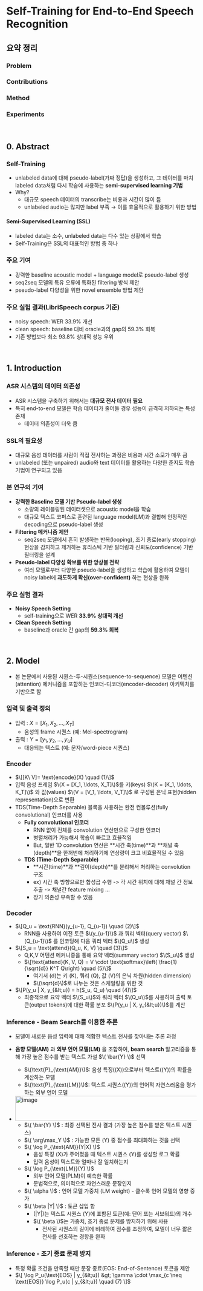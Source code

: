 # Self-Training for End-to-End Speech Recognition
## 요약 정리
### Problem


### Contributions


### Method


### Experiments



<br>  
  
## 0. Abstract
### Self-Training  
- unlabeled data에 대해 pseudo-label(가짜 정답)을 생성하고, 그 데이터를 마치 labeled data처럼 다시 학습에 사용하는 **semi-supervised learning 기법**
- Why?
  - 대규모 speech 데이터의 transcribe는 비용과 시간이 많이 듬
  - unlabeled audio는 많지만 label 부족 → 이를 효율적으로 활용하기 위한 방법
#### Semi-Supervised Learning (SSL)
- labeled data는 소수, unlabeled data는 다수 있는 상황에서 학습
- Self-Training은 SSL의 대표적인 방법 중 하나

### 주요 기여
- 강력한 baseline acoustic model + language model로 pseudo-label 생성
- seq2seq 모델의 특유 오류에 특화된 filtering 방식 제안
- pseudo-label 다양성을 위한 novel ensemble 방법 제안
  
### 주요 실험 결과(LibriSpeech corpus 기준)
- noisy speech: WER 33.9% 개선
- clean speech: baseline 대비 oracle과의 gap의 59.3% 회복
- 기존 방법보다 최소 93.8% 상대적 성능 우위


<br>  
  
## 1. Introduction
### ASR 시스템의 데이터 의존성
- ASR 시스템을 구축하기 위해서는 **대규모 전사 데이터 필요**
- 특히 end-to-end 모델은 학습 데이터가 줄어들 경우 성능이 급격히 저하되는 특성 존재
  - 데이터 의존성이 더욱 큼

### SSL의 필요성
- 대규모 음성 데이터를 사람이 직접 전사하는 과정은 비용과 시간 소모가 매우 큼
- unlabeled (또는 unpaired) audio와 text 데이터를 활용하는 다양한 준지도 학습 기법이 연구되고 있음

### 본 연구의 기여
- **강력한 Baseline 모델 기반 Pseudo-label 생성**
  - 소량의 레이블링된 데이터셋으로 acoustic model을 학습
  - 대규모 텍스트 코퍼스로 훈련된 language model(LM)과 결합해 안정적인 decoding으로 pseudo-label 생성
- **Filtering 메커니즘 제안**
  - seq2seq 모델에서 흔히 발생하는 반복(looping), 조기 종료(early stopping) 현상을 감지하고 제거하는 휴리스틱 기반 필터링과 신뢰도(confidence) 기반 필터링을 설계
- **Pseudo-label 다양성 확보를 위한 앙상블 전략**
  - 여러 모델로부터 다양한 pseudo-label을 생성하고 학습에 활용하여 모델이 noisy label에 **과도하게 확신(over-confident)** 하는 현상을 완화

### 주요 실험 결과
- **Noisy Speech Setting**
  - self-training으로 WER **33.9% 상대적 개선**
- **Clean Speech Setting**
  - baseline과 oracle 간 gap의 **59.3% 회복**



<br>  
  
## 2. Model
- 본 논문에서 사용된 시퀀스-투-시퀀스(sequence-to-sequence) 모델은 어텐션(attention) 메커니즘을 포함하는 인코더-디코더(encoder-decoder) 아키텍처를 기반으로 함
### 입력 및 출력 정의
- 입력 : $`X = [X_1, X_2, …, X_T]`$
  - 음성의 frame 시퀀스 (예: Mel-spectrogram)
- 출력 : $`Y = [y_1, y_2, …, y_U]`$
  - 대응되는 텍스트 (예: 문자/word-piece 시퀀스)

### Encoder
- $`\[[K\ V]= \text{encode}(X) \quad (1)\]`$
- 입력 음성 프레임 $`\(X = [X_1, \ldots, X_T]\)`$를 키(keys) $`\(K = [K_1, \ldots, K_T]\)`$ 와 값(values) $`\(V = [V_1, \ldots, V_T]\)`$ 로 구성된 은닉 표현(hidden representation)으로 변환
- TDS(Time-Depth Separable) 블록을 사용하는 완전 컨볼루션(fully convolutional) 인코더를 사용
  - **Fully convolutional 인코더**
    - RNN 없이 전체를 convolution 연산만으로 구성한 인코더
    - 병렬처리가 가능해서 학습이 빠르고 효율적임
    - But, 일반 1D convolution 연산은 **시간 축(time)**과 **채널 축(depth)**을 한꺼번에 처리하기에 연상량이 크고 비효율적일 수 있음
  - **TDS (Time-Depth Separable)**
    - **시간(time)**과 **깊이(depth)**를 분리해서 처리하는 convolution 구조
    - ex) 시간 축 방향으로만 합성곱 수행 -> 각 시간 위치에 대해 채널 간 정보 추출 -> 채널간 feature mixing ...
    - 장기 의존성 부족할 수 있음

### Decoder
- $`\[Q_u = \text{RNN}(y_{u-1}, Q_{u-1}) \quad (2)\]`$
  - RNN을 사용하여 이전 토큰 $`\(y_{u-1}\)`$ 과 쿼리 벡터(query vector) $`\(Q_{u-1}\)`$ 를 인코딩해 다음 쿼리 벡터 $`\(Q_u\)`$ 생성
- $`\[S_u = \text{attend}(Q_u, K, V) \quad (3)\]`$
  - Q,K,V 어텐션 메커니증을 통해 요약 벡터(summary vector) $`\(S_u\)`$ 생성
  - $`\[\text{attend}(K, V, Q) = V \cdot \text{softmax}\left( \frac{1}{\sqrt{d}} K^T Q\right) \quad (5)\]`$
     - 여기서 \(d\)는 키 \(K\), 쿼리 \(Q\), 값 \(V\)의 은닉 차원(hidden dimension)
     - $`\(\sqrt{d}\)`$로 나누는 것은 스케일링을 위한 것 
- $`\[P(y_u | X, y_{&lt;u}) = h(S_u, Q_u) \quad (4)\]`$
  - 최종적으로 요약 벡터 $`\(S_u\)`$와 쿼리 벡터 $`\(Q_u\)`$를 사용하여 출력 토큰(output tokens)에 대한 확률 분포 $`\(P(y_u | X, y_{&lt;u})\)`$를 계산

### Inference - Beam Search를 이용한 추론
- 모델이 새로운 음성 입력에 대해 적합한 텍스트 전사를 찾아내는 추론 과정
- **음향 모델(AM)** 과 **외부 언어 모델(LM)** 을 조합하여, **beam search** 알고리즘을 통해 가장 높은 점수를 받는 텍스트 가설 $`\( \bar{Y} \)`$ 선택
  - $`\(\text{P}_{\text{AM}}\)`$: 음성 특징(\(X\))으로부터 텍스트(\(Y\))의 확률을 계산하는 모델
  - $`\(\text{P}_{\text{LM}}\)`$: 텍스트 시퀀스(\(Y\))의 언어적 자연스러움을 평가하는 외부 언어 모델
- <img width="737" height="66" alt="image" src="https://github.com/user-attachments/assets/f4d31482-fe6d-4e64-aa3a-cc643a4fdd33" />

  - $`\( \bar{Y} \)`$ : 최종 선택된 전사 결과 (가장 높은 점수를 받은 텍스트 시퀀스)
  - $`\( \arg\max_Y \)`$ : 가능한 모든 \(Y\) 중 점수를 최대화하는 것을 선택
  - $`\( \log P_{\text{AM}}(Y|X) \)`$
    - 음성 특징 \(X\)가 주어졌을 때 텍스트 시퀀스 \(Y\)를 생성할 로그 확률
    - 입력 음성이 텍스트와 얼마나 잘 일치하는지
  - $`\( \log P_{\text{LM}}(Y) \)`$
    - 외부 언어 모델(PLM)이 예측한 확률
    - 문법적으로, 의미적으로 자연스러운 문장인지
  - $`\( \alpha \)`$ : 언어 모델 가중치 (LM weight) - 클수록 언어 모델의 영향 증가
  - $`\( \beta |Y| \)`$ : 토큰 삽입 항
    - \(|Y|\)는 텍스트 시퀀스 \(Y\)에 포함된 토큰(예: 단어 또는 서브워드)의 개수
    - $`\( \beta \)`$는 가중치, 조기 종료 문제를 방지하기 위해 사용
      - 전사된 시퀀스의 길이에 비례하여 점수를 조정하여, 모델이 너무 짧은 전사를 선호하는 경향을 완화 


### Inference - 조기 종료 문제 방지
- 특정 확률 조건을 만족할 때만 문장 종료(EOS: End-of-Sentence) 토큰을 제안
- $`\[ \log P_u(\text{EOS} | y_{&lt;u}) &gt; \gamma \cdot \max_{c \neq \text{EOS}} \log P_u(c | y_{&lt;u}) \quad (7) \]`$



